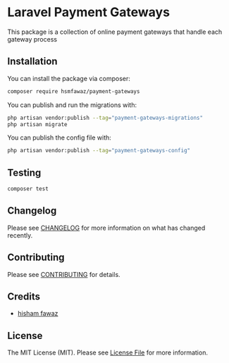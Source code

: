# Laravel Payment Gateways

This package is a collection of online payment gateways that handle each gateway process

## Installation

You can install the package via composer:

```bash
composer require hsmfawaz/payment-gateways
```

You can publish and run the migrations with:

```bash
php artisan vendor:publish --tag="payment-gateways-migrations"
php artisan migrate
```

You can publish the config file with:

```bash
php artisan vendor:publish --tag="payment-gateways-config"
```

## Testing

```bash
composer test
```

## Changelog

Please see [CHANGELOG](CHANGELOG.md) for more information on what has changed recently.

## Contributing

Please see [CONTRIBUTING](CONTRIBUTING.md) for details.

## Credits

- [hisham fawaz](https://github.com/hsmfawaz)

## License

The MIT License (MIT). Please see [License File](LICENSE.md) for more information.
